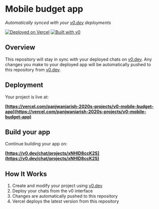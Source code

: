 # Mobile budget app

*Automatically synced with your [v0.dev](https://v0.dev) deployments*

[![Deployed on Vercel](https://img.shields.io/badge/Deployed%20on-Vercel-black?style=for-the-badge&logo=vercel)](https://vercel.com/panjwaniarish-2020s-projects/v0-mobile-budget-app)
[![Built with v0](https://img.shields.io/badge/Built%20with-v0.dev-black?style=for-the-badge)](https://v0.dev/chat/projects/xNHlD8ccK2S)

## Overview

This repository will stay in sync with your deployed chats on [v0.dev](https://v0.dev).
Any changes you make to your deployed app will be automatically pushed to this repository from [v0.dev](https://v0.dev).

## Deployment

Your project is live at:

**[https://vercel.com/panjwaniarish-2020s-projects/v0-mobile-budget-app](https://vercel.com/panjwaniarish-2020s-projects/v0-mobile-budget-app)**

## Build your app

Continue building your app on:

**[https://v0.dev/chat/projects/xNHlD8ccK2S](https://v0.dev/chat/projects/xNHlD8ccK2S)**

## How It Works

1. Create and modify your project using [v0.dev](https://v0.dev)
2. Deploy your chats from the v0 interface
3. Changes are automatically pushed to this repository
4. Vercel deploys the latest version from this repository
